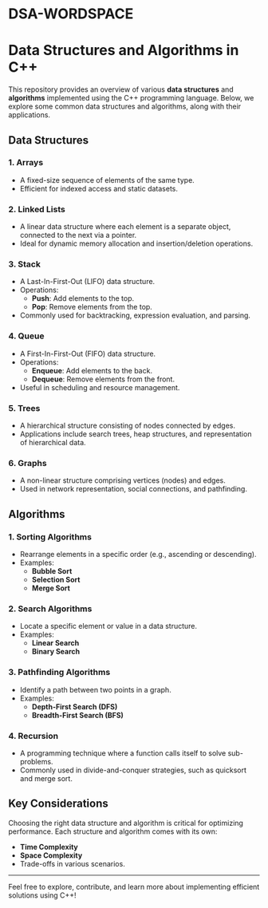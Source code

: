# DSA-WORDSPACE
# Data Structures and Algorithms in C++

This repository provides an overview of various **data structures** and **algorithms** implemented using the C++ programming language. Below, we explore some common data structures and algorithms, along with their applications.

## Data Structures

### 1. Arrays
- A fixed-size sequence of elements of the same type.
- Efficient for indexed access and static datasets.

### 2. Linked Lists
- A linear data structure where each element is a separate object, connected to the next via a pointer.
- Ideal for dynamic memory allocation and insertion/deletion operations.

### 3. Stack
- A Last-In-First-Out (LIFO) data structure.
- Operations:
  - **Push**: Add elements to the top.
  - **Pop**: Remove elements from the top.
- Commonly used for backtracking, expression evaluation, and parsing.

### 4. Queue
- A First-In-First-Out (FIFO) data structure.
- Operations:
  - **Enqueue**: Add elements to the back.
  - **Dequeue**: Remove elements from the front.
- Useful in scheduling and resource management.

### 5. Trees
- A hierarchical structure consisting of nodes connected by edges.
- Applications include search trees, heap structures, and representation of hierarchical data.

### 6. Graphs
- A non-linear structure comprising vertices (nodes) and edges.
- Used in network representation, social connections, and pathfinding.

## Algorithms

### 1. Sorting Algorithms
- Rearrange elements in a specific order (e.g., ascending or descending).
- Examples:
  - **Bubble Sort**
  - **Selection Sort**
  - **Merge Sort**

### 2. Search Algorithms
- Locate a specific element or value in a data structure.
- Examples:
  - **Linear Search**
  - **Binary Search**

### 3. Pathfinding Algorithms
- Identify a path between two points in a graph.
- Examples:
  - **Depth-First Search (DFS)**
  - **Breadth-First Search (BFS)**

### 4. Recursion
- A programming technique where a function calls itself to solve sub-problems.
- Commonly used in divide-and-conquer strategies, such as quicksort and merge sort.

## Key Considerations
Choosing the right data structure and algorithm is critical for optimizing performance. Each structure and algorithm comes with its own:
- **Time Complexity**
- **Space Complexity**
- Trade-offs in various scenarios.

---

Feel free to explore, contribute, and learn more about implementing efficient solutions using C++!
